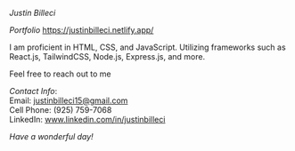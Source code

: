 *Justin Billeci*

*Portfolio* https://justinbilleci.netlify.app/
 
I am proficient in HTML, CSS, and JavaScript. Utilizing frameworks such as React.js, TailwindCSS, Node.js, Express.js, and more. 

Feel free to reach out to me      


*Contact Info*:                                                                                                                                                  
Email: justinbilleci15@gmail.com                                                                                                                                       
Cell Phone: (925) 759-7068                                                                                                                                             
LinkedIn: www.linkedin.com/in/justinbilleci                                                                                                                            

*Have a wonderful day!*
